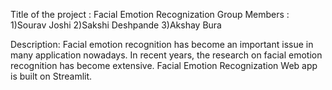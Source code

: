 Title of the project : Facial Emotion Recognization
Group Members :
1)Sourav Joshi
2)Sakshi Deshpande
3)Akshay Bura


Description:
Facial emotion recognition has become an important issue in many application nowadays. 
In recent years, the research on facial emotion recognition has become extensive.
Facial Emotion Recognization Web app is built on Streamlit. 
